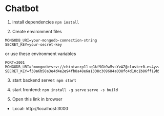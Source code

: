# Chatbot

1. install dependencies
```npm install```

2. Create environment files
```PORT=3001
MONGODB_URI=your-mongodb-connection-string
SECRET_KEY=your-secret-key
```

or use these environment variables
```
PORT=3001
MONGODB_URI="mongodb+srv://chintanrp11:qGkf9Gb9wMvsYvAZ@cluster0.es4yzzq.mongodb.net/"
SECRET_KEY=f38a6b58a3e4d4e2e94fb8a48e6a1338c309684a038fc4d10c1b86ff19b5a1d7
```

3. start backend server:
```npm start```

4. start frontend:
```npm install -g serve```
```serve -s build```

5. Open this link in browser
- Local:    http://localhost:3000  
